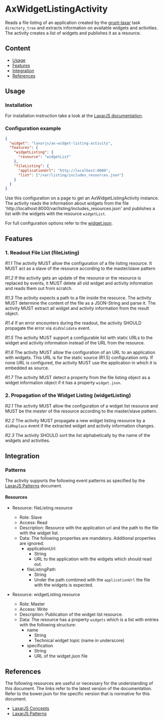 # AxWidgetListingActivity

Reads a file listing of an application created by the [grunt-laxar] task `directory_tree` and extracts information on available widgets and activities.
The activity creates a list of widgets and publishes it as a resource.


## Content
* [Usage](#usage)
* [Features](#features)
* [Integration](#Integration)
* [References](#references)


## Usage

### Installation
For installation instruction take a look at the [LaxarJS documentation](https://github.com/LaxarJS/laxar/blob/master/docs/manuals/installing_widgets.md).

### Configuration example
```json
{
  "widget": "laxarjs/ax-widget-listing-activity",
  "features": {
    "widgetListing": {
      "resource": "widgetList"
    },
    "fileListing": {
      "applicationUrl": "http://localhost:8000",
      "list": ["/var/listing/includes_resources.json"]
    }
  }
}
```

Use this configuration on a page to get an AxWidgetListingActivity instance.
The activity reads the information about widgets from the file 'http://localhost:8000/var/listing/includes_resources.json' and publishes a list with the widgets with the resource `widgetList`.

For full configuration options refer to the [widget.json](widget.json).

## Features
### 1. Readout File List (fileListing)
*R1.1* The activity MUST allow the configuration of a file listing resource.
It MUST act as a slave of the resource according to the master/slave pattern

*R1.2* If the activity gets an update of the resource or the resource is replaced by events, it MUST delete all old widget and activity information and reads them out from scratch.

*R1.3* The activity expects a path to a file inside the resource.
The activity MUST determine the content of the file as a JSON-String and parse it.
The activity MUST extract all widget and activity information from the result object.

*R1.4* If an error encounters during the readout, the activity SHOULD propagate the error via `didValidate` event.

*R1.5* The activity MUST support a configurable list with static URLs to the widget and activity information instead of the URL from the resource.

*R1.6* The activity MUST allow the configuration of an URL to an application with widgets.
This URL is for the static source (R1.5) configuration only.
If none URL is configured, the activity MUST use the application in which it is embedded as source.

*R1.7* The activity MUST detect a property from the file listing object as a widget information object if it has a property `widget.json`.

### 2. Propagation of the Widget Listing (widgetListing)
*R2.1* The activity MUST allow the configuration of a widget list resource and MUST be the *master* of the resource according to the master/slave pattern.

*R2.2* The activity MUST propagate a new widget listing resource by a `didReplace` event if the extracted widget and activity information changes.

*R2.3* The activity SHOULD sort the list alphabetically by the name of the widgets and activities.


## Integration
### Patterns
The activity supports the following event patterns as specified by the [LaxarJS Patterns] document.

#### Resources
* Resource: fileListing.resource
   * Role: Slave
   * Access: Read
   * Description: Resource with the application url and the path to the file with the widget list.
   * Data: The following properties are mandatory. Additional properties are ignored.
      * applicationUrl:
         * String
         * URL to the application with the widgets which should read out.
      * fileListingPath
         * String
         * Under the path combined with the `applicationUrl` the file with the widgets is expected.

* Resource: widgetListing.resource
   * Role: Master
   * Access: Write
   * Description: Publication of the widget list resource.
   * Data: The resource has a property `widgets` which is a list with entries with the following structure:
      * name
         * String
         * Technical widget topic (name in underscore)
      * specification
         * String
         * URL of the widget.json file


## References
The following resources are useful or necessary for the understanding of this document.
The links refer to the latest version of the documentation.
Refer to the bower.json for the specific version that is normative for this document.

* [LaxarJS Concepts]
* [LaxarJS Patterns]

[LaxarJS Concepts]: https://github.com/LaxarJS/laxar/blob/master/docs/concepts.md "LaxarJS Concepts"
[LaxarJS Patterns]: https://github.com/LaxarJS/laxar_patterns/blob/master/docs/index.md "LaxarJS Patterns"
[grunt-laxar]: https://github.com/LaxarJS/grunt-laxar "grunt-laxar"
